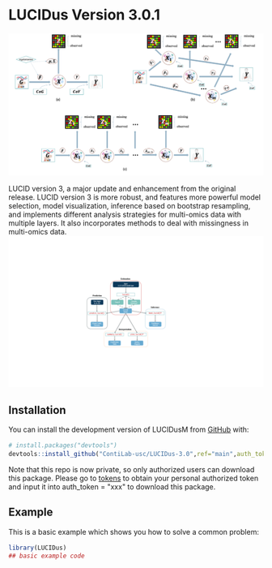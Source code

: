 
# LUCIDus Version 3.0.1

<!-- badges: start -->
<!-- badges: end -->

![plot](./figure/fig1.png)

LUCID version 3, a major update and enhancement from the original release. LUCID version 3 is more robust, and features more powerful model selection, model visualization, inference based on bootstrap resampling, and implements different analysis strategies for multi-omics data with multiple layers. It also incorporates methods to deal with missingness in multi-omics data. 
![plot](./figure/fig2.png)

## Installation

You can install the development version of LUCIDusM from [GitHub](https://github.com/) with:

``` r
# install.packages("devtools")
devtools::install_github("ContiLab-usc/LUCIDus-3.0",ref="main",auth_token = "xxx")
```
Note that this repo is now private, so only authorized users can download this package. Please go to [tokens](https://github.com/settings/tokens) to obtain your personal authorized token and input it into auth_token = "xxx" to download this package.

## Example

This is a basic example which shows you how to solve a common problem:

``` r
library(LUCIDus)
## basic example code
```

